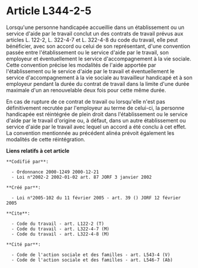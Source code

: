 # Article L344-2-5

Lorsqu'une personne handicapée accueillie dans un établissement ou un service d'aide par le travail conclut un des contrats
de travail prévus aux articles L. 122-2, L. 322-4-7 et L. 322-4-8 du code du travail, elle peut bénéficier, avec son accord
ou celui de son représentant, d'une convention passée entre l'établissement ou le service d'aide par le travail, son
employeur et éventuellement le service d'accompagnement à la vie sociale. Cette convention précise les modalités de l'aide
apportée par l'établissement ou le service d'aide par le travail et éventuellement le service d'accompagnement à la vie
sociale au travailleur handicapé et à son employeur pendant la durée du contrat de travail dans la limite d'une durée
maximale d'un an renouvelable deux fois pour cette même durée.

En cas de rupture de ce contrat de travail ou lorsqu'elle n'est pas définitivement recrutée par l'employeur au terme de
celui-ci, la personne handicapée est réintégrée de plein droit dans l'établissement ou le service d'aide par le travail
d'origine ou, à défaut, dans un autre établissement ou service d'aide par le travail avec lequel un accord a été conclu à cet
effet. La convention mentionnée au précédent alinéa prévoit également les modalités de cette réintégration.

**Liens relatifs à cet article**

	**Codifié par**:

	  - Ordonnance 2000-1249 2000-12-21
	  - Loi n°2002-2 2002-01-02 art. 87 JORF 3 janvier 2002

	**Créé par**:

	  - Loi n°2005-102 du 11 février 2005 - art. 39 () JORF 12 février 2005

	**Cite**:

	  - Code du travail - art. L122-2 (T)
	  - Code du travail - art. L322-4-7 (M)
	  - Code du travail - art. L322-4-8 (M)

	**Cité par**:

	  - Code de l'action sociale et des familles - art. L543-4 (V)
	  - Code de l'action sociale et des familles - art. L546-7 (Ab)
